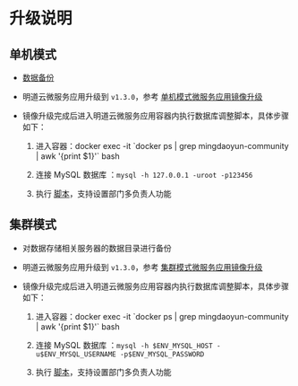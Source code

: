 # 升级说明

## 单机模式

- [数据备份](https://docs.pd.mingdao.com/docker-compose-standalone-data.html)
   
- 明道云微服务应用升级到 `v1.3.0`，参考 [单机模式微服务应用镜像升级](https://docs.pd.mingdao.com/docker-compose-standalone-upgrade.html#%E6%98%8E%E9%81%93%E4%BA%91%E5%BE%AE%E6%9C%8D%E5%8A%A1%E5%BA%94%E7%94%A8%E9%95%9C%E5%83%8F%E5%8D%87%E7%BA%A7)

- 镜像升级完成后进入明道云微服务应用容器内执行数据库调整脚本，具体步骤如下：

  1. 进入容器：docker exec -it  \`docker ps | grep mingdaoyun-community | awk '{print $1}'\` bash

  2. 连接 MySQL 数据库 ：`mysql -h 127.0.0.1 -uroot -p123456` 

  3. 执行 [脚本](https://github.com/mingdaocom/private-deployment/tree/master/docs/upgrade/1.3.0/db/mysql/DDL.sql)，支持设置部门多负责人功能

## 集群模式

- 对数据存储相关服务器的数据目录进行备份

- 明道云微服务应用升级到 `v1.3.0`，参考 [集群模式微服务应用镜像升级](https://docs.pd.mingdao.com/docker-compose-cluster-upgrade.html#%E6%98%8E%E9%81%93%E4%BA%91%E5%BE%AE%E6%9C%8D%E5%8A%A1%E5%BA%94%E7%94%A8%E9%95%9C%E5%83%8F%E5%8D%87%E7%BA%A7)

- 镜像升级完成后进入明道云微服务应用容器内执行数据库调整脚本，具体步骤如下：

  1. 进入容器：docker exec -it  \`docker ps | grep mingdaoyun-community | awk '{print $1}'\` bash

  2. 连接 MySQL 数据库 ：`mysql -h $ENV_MYSQL_HOST -u$ENV_MYSQL_USERNAME -p$ENV_MYSQL_PASSWORD`

  3. 执行 [脚本](https://github.com/mingdaocom/private-deployment/tree/master/docs/upgrade/1.3.0/db/mysql/DDL.sql)，支持设置部门多负责人功能